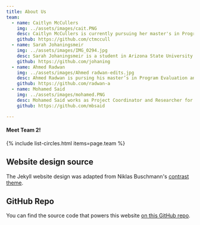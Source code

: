 ```yaml
---
title: About Us
team:
  - name: Caitlyn McCullers
    img: ../assets/images/cait.PNG
    desc: Caitlyn McCullers is currently pursuing her master's in Program Evaluation and Data Analytics. She is a data manager for ASU's project TEAS.
    github: https://github.com/ctmccull
  - name: Sarah Johaningsmeir
    img: ../assets/images/IMG_0294.jpg
    desc: Sarah Johaningsmeir is a student in Arizona State University's Program Evaluation and Data Analytics MS program. She works as a researcher in the Complex Care Program at the Medical College of Wisconsin and Children's Wisconsin.
    github: https://github.com/johaning
  - name: Ahmed Radwan
    img: ../assets/images/Ahmed radwan-edits.jpg
    desc: Ahmed Radwan is pursing his master’s in Program Evaluation and Data Analytics. He works as a data analyst at UnitedHealth Group.  
    github: https://github.com/radwan-a
  - name: Mohamed Said
    img: ../assets/images/mohamed.PNG
    desc: Mohamed Said works as Project Coordinator and Researcher for SIDRA Institute in Somalia. He is currently pursuing his Masters in Program Evaluation and Data Analytics at Arizona State University (ASU).             
    github: https://github.com/mbsaid

---
```


#### Meet Team 2!


{% include list-circles.html items=page.team %}

## Website design source

The Jekyll website design was adapted from Niklas Buschmann's [contrast theme](https://github.com/niklasbuschmann/contrast).

## GitHub Repo

You can find the source code that powers this website [on this GitHub repo](https://github.com/R-Class/cpp-528-template).

<!--- CSS for Circles --->

<style>

/* now starting CSS for circles down below */
.list-circles {
  text-align: center;

}

.list-circles-item {
  display: inline-block;
  width: 240px;
  vertical-align: top;
  margin: 0;
  padding: 20px;
}

/* make the background a bit brighter than the current dark gray (#282828) */
.list-circles-item:hover {
  background: #5e5e5e;
}

.list-circles-item .item-img {
  max-width: 200px;
  height: 200px;
  -webkit-border-radius: 50%;
  -moz-border-radius: 50%;
  border-radius: 50%;
  border: 1px solid #777;
}

.list-circles-item .item-desc {
  font-size: 16px;
}

.list-circles-item .item-links {
  margin-top: 5px;
}

.list-circles-item .item-link {
  margin:0 3px;
  color: #FFFFFF;
  text-decoration: none !important;
}

.list-circles-item .item-link:hover {
  color: #000000;
}

</style>

